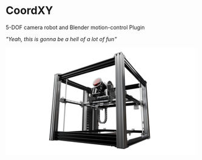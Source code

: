 # CoordXY
5-DOF camera robot and Blender motion-control Plugin

*"Yeah, this is gonna be a hell of a lot of fun"*

![](coordxy_render.png)
